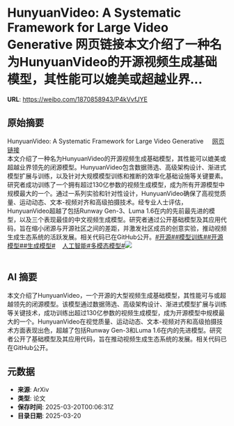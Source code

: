 # HunyuanVideo: A Systematic Framework for Large Video Generative 网页链接本文介绍了一种名为HunyuanVideo的开源视频生成基础模型，其性能可以媲美或超越业界...

**URL**: https://weibo.com/1870858943/P4kVvfJYE

## 原始摘要

HunyuanVideo: A Systematic Framework for Large Video Generative <a href="https://weibo.cn/sinaurl?u=https%3A%2F%2Fwww.aminer.cn%2Fpub%2F675268feae8580e7ff34aacb%2F%3Ff%3Dwb" data-hide=""><span class="url-icon"><img style="width: 1rem;height: 1rem" src="https://h5.sinaimg.cn/upload/2015/09/25/3/timeline_card_small_web_default.png" referrerpolicy="no-referrer"></span><span class="surl-text">网页链接</span></a><br>本文介绍了一种名为HunyuanVideo的开源视频生成基础模型，其性能可以媲美或超越业界领先的闭源模型。HunyuanVideo包含数据筛选、高级架构设计、渐进式模型扩展与训练，以及针对大规模模型训练和推断的效率化基础设施等关键要素。研究者成功训练了一个拥有超过130亿参数的视频生成模型，成为所有开源模型中规模最大的一个。通过一系列实验和针对性设计，HunyuanVideo确保了高视觉质量、运动动态、文本-视频对齐和高级拍摄技术。经专业人士评估，HunyuanVideo超越了包括Runway Gen-3、Luma 1.6在内的先前最先进的模型，以及三个表现最佳的中文视频生成模型。研究者通过公开基础模型及其应用代码，旨在缩小闭源与开源社区之间的差距，并激发社区成员的创意实验，推动视频生成生态系统的活跃发展。相关代码已在GitHub公开。<a href="https://m.weibo.cn/search?containerid=231522type%3D1%26t%3D10%26q%3D%23%E5%BC%80%E6%BA%90%23" data-hide=""><span class="surl-text">#开源#</span></a><a href="https://m.weibo.cn/search?containerid=231522type%3D1%26t%3D10%26q%3D%23%E6%A8%A1%E5%9E%8B%E8%AE%AD%E7%BB%83%23&amp;extparam=%23%E6%A8%A1%E5%9E%8B%E8%AE%AD%E7%BB%83%23" data-hide=""><span class="surl-text">#模型训练#</span></a><a href="https://m.weibo.cn/search?containerid=231522type%3D1%26t%3D10%26q%3D%23%E5%BC%80%E6%BA%90%E6%A8%A1%E5%9E%8B%23&amp;extparam=%23%E5%BC%80%E6%BA%90%E6%A8%A1%E5%9E%8B%23" data-hide=""><span class="surl-text">#开源模型#</span></a><a href="https://m.weibo.cn/search?containerid=231522type%3D1%26t%3D10%26q%3D%23%E7%94%9F%E6%88%90%E6%A8%A1%E5%9E%8B%23" data-hide=""><span class="surl-text">#生成模型#</span></a><a href="https://m.weibo.cn/p/index?extparam=%E4%BA%BA%E5%B7%A5%E6%99%BA%E8%83%BD&amp;containerid=100808f068f0dad74789bee210163c40a4b50d" data-hide=""><span class="url-icon"><img style="width: 1rem;height: 1rem" src="https://n.sinaimg.cn/photo/5213b46e/20180926/timeline_card_small_super_default.png" referrerpolicy="no-referrer"></span><span class="surl-text">人工智能</span></a><a href="https://m.weibo.cn/search?containerid=231522type%3D1%26t%3D10%26q%3D%23%E5%A4%9A%E6%A8%A1%E6%80%81%E6%A8%A1%E5%9E%8B%23&amp;extparam=%23%E5%A4%9A%E6%A8%A1%E6%80%81%E6%A8%A1%E5%9E%8B%23" data-hide=""><span class="surl-text">#多模态模型#</span></a><img style="" src="https://tvax2.sinaimg.cn/large/6f830abfly1hwgr9x5yibj22cd18bqv5.jpg" referrerpolicy="no-referrer"><br><br>

## AI 摘要

本文介绍了HunyuanVideo，一个开源的大型视频生成基础模型，其性能可与或超越领先的闭源模型。该模型通过数据筛选、高级架构设计、渐进式模型扩展与训练等关键技术，成功训练出超过130亿参数的视频生成模型，成为开源模型中规模最大的一个。HunyuanVideo在视觉质量、运动动态、文本-视频对齐和高级拍摄技术方面表现出色，超越了包括Runway Gen-3和Luma 1.6在内的先进模型。研究者公开了基础模型及其应用代码，旨在推动视频生成生态系统的发展。相关代码已在GitHub公开。

## 元数据

- **来源**: ArXiv
- **类型**: 论文
- **保存时间**: 2025-03-20T00:06:31Z
- **目录日期**: 2025-03-20
